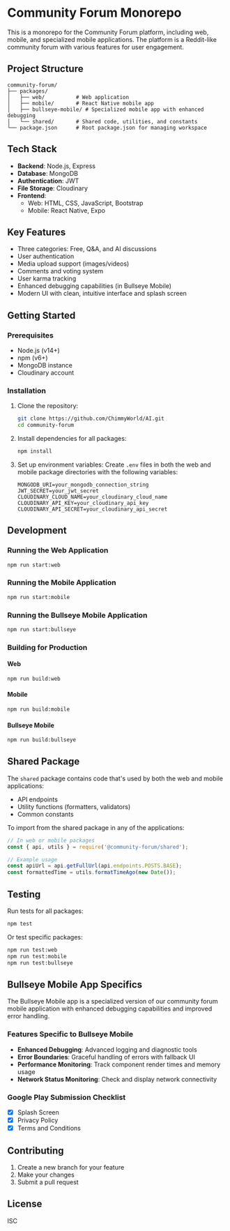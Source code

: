 # Community Forum Monorepo

This is a monorepo for the Community Forum platform, including web, mobile, and specialized mobile applications. The platform is a Reddit-like community forum with various features for user engagement.

## Project Structure

```
community-forum/
├── packages/
│   ├── web/          # Web application
│   ├── mobile/       # React Native mobile app
│   ├── bullseye-mobile/ # Specialized mobile app with enhanced debugging
│   └── shared/       # Shared code, utilities, and constants
└── package.json      # Root package.json for managing workspace
```

## Tech Stack

- **Backend**: Node.js, Express
- **Database**: MongoDB
- **Authentication**: JWT
- **File Storage**: Cloudinary
- **Frontend**: 
  - Web: HTML, CSS, JavaScript, Bootstrap
  - Mobile: React Native, Expo

## Key Features

- Three categories: Free, Q&A, and AI discussions
- User authentication
- Media upload support (images/videos)
- Comments and voting system
- User karma tracking
- Enhanced debugging capabilities (in Bullseye Mobile)
- Modern UI with clean, intuitive interface and splash screen

## Getting Started

### Prerequisites

- Node.js (v14+)
- npm (v6+)
- MongoDB instance
- Cloudinary account

### Installation

1. Clone the repository:
   ```bash
   git clone https://github.com/ChimmyWorld/AI.git
   cd community-forum
   ```

2. Install dependencies for all packages:
   ```bash
   npm install
   ```

3. Set up environment variables:
   Create `.env` files in both the web and mobile package directories with the following variables:
   ```
   MONGODB_URI=your_mongodb_connection_string
   JWT_SECRET=your_jwt_secret
   CLOUDINARY_CLOUD_NAME=your_cloudinary_cloud_name
   CLOUDINARY_API_KEY=your_cloudinary_api_key
   CLOUDINARY_API_SECRET=your_cloudinary_api_secret
   ```

## Development

### Running the Web Application

```bash
npm run start:web
```

### Running the Mobile Application

```bash
npm run start:mobile
```

### Running the Bullseye Mobile Application

```bash
npm run start:bullseye
```

### Building for Production

#### Web
```bash
npm run build:web
```

#### Mobile
```bash
npm run build:mobile
```

#### Bullseye Mobile
```bash
npm run build:bullseye
```

## Shared Package

The `shared` package contains code that's used by both the web and mobile applications:

- API endpoints
- Utility functions (formatters, validators)
- Common constants

To import from the shared package in any of the applications:

```javascript
// In web or mobile packages
const { api, utils } = require('@community-forum/shared');

// Example usage
const apiUrl = api.getFullUrl(api.endpoints.POSTS.BASE);
const formattedTime = utils.formatTimeAgo(new Date());
```

## Testing

Run tests for all packages:
```bash
npm test
```

Or test specific packages:
```bash
npm run test:web
npm run test:mobile
npm run test:bullseye
```

## Bullseye Mobile App Specifics

The Bullseye Mobile app is a specialized version of our community forum mobile application with enhanced debugging capabilities and improved error handling.

### Features Specific to Bullseye Mobile

- **Enhanced Debugging**: Advanced logging and diagnostic tools
- **Error Boundaries**: Graceful handling of errors with fallback UI
- **Performance Monitoring**: Track component render times and memory usage
- **Network Status Monitoring**: Check and display network connectivity

### Google Play Submission Checklist

- [x] Splash Screen
- [x] Privacy Policy
- [x] Terms and Conditions

## Contributing

1. Create a new branch for your feature
2. Make your changes
3. Submit a pull request

## License

ISC
